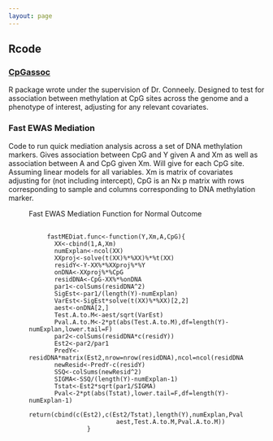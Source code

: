 ```yaml
---
layout: page
---
```

<h2> Rcode

<p class="view"><a href="https://cran.r-project.org/web/packages/CpGassoc/index.html"> <h3>CpGassoc</h3> </a></p>
<p> R package wrote under the supervision of Dr. Conneely. Designed to test for association between methylation at CpG sites across the genome and a phenotype of interest, adjusting for any relevant covariates.</p>

<h3 id="EWASMEDIAT">Fast EWAS Mediation</h3>
<p>Code to run quick mediation analysis across a set of DNA methylation markers. Gives association between CpG and Y given A and Xm as well as association between A and CpG given Xm. Will give for each CpG site. Assuming linear models for all variables. Xm is matrix of covariates adjusting for (not including intercept), CpG is an Nx p matrix with rows corresponding to sample and columns corresponding to DNA methylation marker. </p> 

<figure>
  <figcaption>Fast EWAS Mediation Function for Normal Outcome</figcaption>
  <pre>
    <code>
     fastMEDiat.func<-function(Y,Xm,A,CpG){
       XX<-cbind(1,A,Xm)
       numExplan<-ncol(XX)
       XXproj<-solve(t(XX)%*%XX)%*%t(XX)
       residY<-Y-XX%*%XXproj%*%Y
       onDNA<-XXproj%*%CpG
       residDNA<-CpG-XX%*%onDNA
       par1<-colSums(residDNA^2)
       SigEst<-par1/(length(Y)-numExplan)
       VarEst<-SigEst*solve(t(XX)%*%XX)[2,2]
       aest<-onDNA[2,]
       Test.A.to.M<-aest/sqrt(VarEst)
       Pval.A.to.M<-2*pt(abs(Test.A.to.M),df=length(Y)-numExplan,lower.tail=F)
       par2<-colSums(residDNA*c(residY))
       Est2<-par2/par1
       PredY<-residDNA*matrix(Est2,nrow=nrow(residDNA),ncol=ncol(residDNA),byrow=T)
       newResid<-PredY-c(residY)
       SSQ<-colSums(newResid^2)
       SIGMA<-SSQ/(length(Y)-numExplan-1)
       Tstat<-Est2*sqrt(par1/SIGMA)
       Pval<-2*pt(abs(Tstat),lower.tail=F,df=length(Y)-numExplan-1)
       return(cbind(c(Est2),c(Est2/Tstat),length(Y),numExplan,Pval,
                        aest,Test.A.to.M,Pval.A.to.M))
                }
    </code>
  </pre>
</figure>

   



